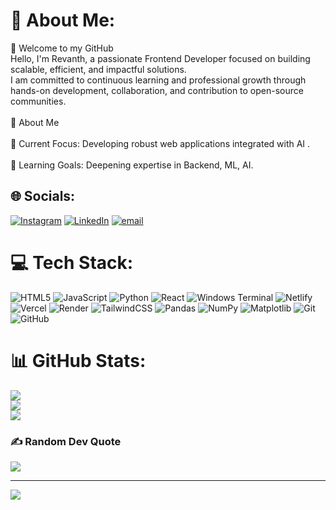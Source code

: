 # 💫 About Me:
👋 Welcome to my GitHub<br>Hello, I'm Revanth, a passionate Frontend Developer focused on building scalable, efficient, and impactful solutions.<br>I am committed to continuous learning and professional growth through hands-on development, collaboration, and contribution to open-source communities.<br><br>🔹 About Me<br><br>🎯 Current Focus: Developing robust web applications integrated with AI .<br><br>🚀 Learning Goals: Deepening expertise in Backend, ML, AI.<br>


## 🌐 Socials:
[![Instagram](https://img.shields.io/badge/Instagram-%23E4405F.svg?logo=Instagram&logoColor=white)](https://instagram.com/revanthbethala) [![LinkedIn](https://img.shields.io/badge/LinkedIn-%230077B5.svg?logo=linkedin&logoColor=white)](https://linkedin.com/in/revanthbethala) [![email](https://img.shields.io/badge/Email-D14836?logo=gmail&logoColor=white)](mailto:bethalarevanth@gmail.com) 

# 💻 Tech Stack:
![HTML5](https://img.shields.io/badge/html5-%23E34F26.svg?style=for-the-badge&logo=html5&logoColor=white) ![JavaScript](https://img.shields.io/badge/javascript-%23323330.svg?style=for-the-badge&logo=javascript&logoColor=%23F7DF1E) ![Python](https://img.shields.io/badge/python-3670A0?style=for-the-badge&logo=python&logoColor=ffdd54) ![React](https://img.shields.io/badge/react-%2320232a.svg?style=for-the-badge&logo=react&logoColor=%2361DAFB) ![Windows Terminal](https://img.shields.io/badge/Windows%20Terminal-%234D4D4D.svg?style=for-the-badge&logo=windows-terminal&logoColor=white) ![Netlify](https://img.shields.io/badge/netlify-%23000000.svg?style=for-the-badge&logo=netlify&logoColor=#00C7B7) ![Vercel](https://img.shields.io/badge/vercel-%23000000.svg?style=for-the-badge&logo=vercel&logoColor=white) ![Render](https://img.shields.io/badge/Render-%46E3B7.svg?style=for-the-badge&logo=render&logoColor=white) ![TailwindCSS](https://img.shields.io/badge/tailwindcss-%2338B2AC.svg?style=for-the-badge&logo=tailwind-css&logoColor=white) ![Pandas](https://img.shields.io/badge/pandas-%23150458.svg?style=for-the-badge&logo=pandas&logoColor=white) ![NumPy](https://img.shields.io/badge/numpy-%23013243.svg?style=for-the-badge&logo=numpy&logoColor=white) ![Matplotlib](https://img.shields.io/badge/Matplotlib-%23ffffff.svg?style=for-the-badge&logo=Matplotlib&logoColor=black) ![Git](https://img.shields.io/badge/git-%23F05033.svg?style=for-the-badge&logo=git&logoColor=white) ![GitHub](https://img.shields.io/badge/github-%23121011.svg?style=for-the-badge&logo=github&logoColor=white)
# 📊 GitHub Stats:
![](https://github-readme-stats.vercel.app/api?username=revanthbethala&theme=transparent&hide_border=false&include_all_commits=true&count_private=false)<br/>
![](https://nirzak-streak-stats.vercel.app/?user=revanthbethala&theme=transparent&hide_border=false)<br/>
![](https://github-readme-stats.vercel.app/api/top-langs/?username=revanthbethala&theme=transparent&hide_border=false&include_all_commits=true&count_private=false&layout=compact)

### ✍️ Random Dev Quote
![](https://quotes-github-readme.vercel.app/api?type=horizontal&theme=radical)

---
[![](https://visitcount.itsvg.in/api?id=revanthbethala&icon=6&color=0)](https://visitcount.itsvg.in)

<!-- Proudly created with GPRM ( https://gprm.itsvg.in ) -->
